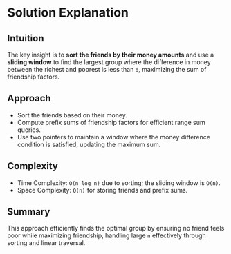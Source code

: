 
# Solution Explanation

## Intuition
The key insight is to **sort the friends by their money amounts** and use a **sliding window** to find the largest group where the difference in money between the richest and poorest is less than `d`, maximizing the sum of friendship factors.

## Approach
- Sort the friends based on their money.
- Compute prefix sums of friendship factors for efficient range sum queries.
- Use two pointers to maintain a window where the money difference condition is satisfied, updating the maximum sum.

## Complexity
- Time Complexity: `O(n log n)` due to sorting; the sliding window is `O(n)`.
- Space Complexity: `O(n)` for storing friends and prefix sums.

## Summary
This approach efficiently finds the optimal group by ensuring no friend feels poor while maximizing friendship, handling large `n` effectively through sorting and linear traversal.

